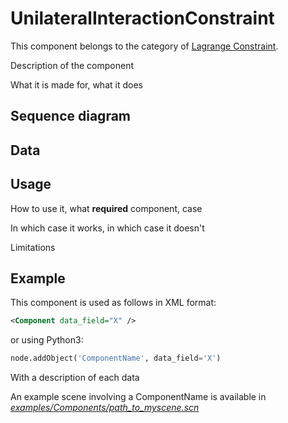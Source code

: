 UnilateralInteractionConstraint
===============================

This component belongs to the category of [Lagrange Constraint](https://www.sofa-framework.org/community/doc/main-principles/constraint/lagrange-constraint/).

Description of the component

What it is made for, what it does



Sequence diagram
----------------


Data  
----



Usage
-----

How to use it, what **required** component, case

In which case it works, in which case it doesn't

Limitations

Example
-------

This component is used as follows in XML format:

``` xml
<Component data_field="X" />
```

or using Python3:

``` python
node.addObject('ComponentName', data_field='X')
```

With a description of each data

An example scene involving a ComponentName is available in [*examples/Components/path_to_myscene.scn*](https://github.com/sofa-framework/sofa/blob/master/)